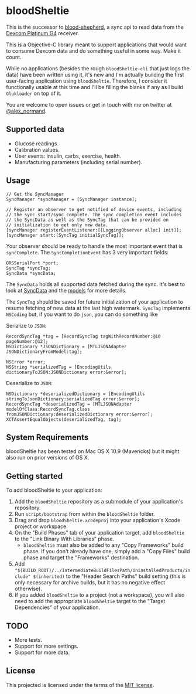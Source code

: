 bloodSheltie
============

This is the successor to [blood-shepherd](https://github.com/alexandre-normand/blood-shepher), a sync api to read data from the [Dexcom Platinum G4](http://dexcom.com/dexcom-g4-platinum) receiver.

This is a Objective-C library meant to support applications that would want to consume Dexcom data and do something useful in some way. Make it count. 

While no applications (besides the rough `bloodSheltie-cli` that just logs the data) have been written using it, it's new and I'm actually building the first user-facing application using `bloodSheltie`. Therefore, I consider it functionally usable at this time and I'll be filling the blanks if any as I build `Glukloader` on top of it. 

You are welcome to open issues or get in touch with me on twitter at [@alex_normand](https://twitter.com/alex_normand).

Supported data
--------------
* Glucose readings.
* Calibration values.
* User events: insulin, carbs, exercise, health.
* Manufacturing parameters (including serial number).

Usage 
-----
```
// Get the SyncManager
SyncManager *syncManager = [SyncManager instance];

// Register an observer to get notified of device events, including
// the sync start/sync complete. The sync completion event includes
// the SyncData as well as the SyncTag that can be provided on
// initialization to get only new data.
[syncManager registerEventListener:[[LoggingObserver alloc] init]];
[syncManager start:[SyncTag initialSyncTag]];
```

Your observer should be ready to handle the most important event that is `syncComplete`. The `SyncCompletionEvent` has 3 very important fields:
```
ORSSerialPort *port;
SyncTag *syncTag;
SyncData *syncData;
```
The `SyncData` holds all supported data fetched during the sync. It's best to look at [SyncData](bloodSheltie/SyncData.h) and the [models](bloodSheltie/model) for more details.

The `SyncTag` should be saved for future initialization of your application to resume fetching of new data at the last high watermark. `SyncTag` implements `NSCoding` but, if you want to do `json`, you can do something like 

Serialize to `JSON`:
```
RecordSyncTag *tag = [RecordSyncTag tagWithRecordNumber:@10 pageNumber:@12];
NSDictionary *JSONDictionary = [MTLJSONAdapter JSONDictionaryFromModel:tag];

NSError *error;
NSString *serializedTag = [EncodingUtils dictionaryToJSON:JSONDictionary error:&error];
``` 

Deserialize to `JSON`:
```
NSDictionary *deserializedDictionary = [EncodingUtils stringToJsonDictionary:serializedTag error:&error];
RecordSyncTag *deserializedTag = [MTLJSONAdapter modelOfClass:RecordSyncTag.class fromJSONDictionary:deserializedDictionary error:&error];
XCTAssertEqualObjects(deserializedTag, tag);
```
System Requirements
-------------------
bloodSheltie has been tested on Mac OS X 10.9 (Mavericks) but it might also run on prior versions of OS X. 

Getting started
---------------
To add bloodSheltie to your application:

1. Add the `bloodSheltie` repository as a submodule of your application's repository.
1. Run `script/bootstrap` from within the `bloodSheltie` folder.
1. Drag and drop `bloodSheltie.xcodeproj` into your application's Xcode project or workspace.
1. On the "Build Phases" tab of your application target, add `bloodSheltie` to the "Link Binary With Libraries" phase.
    * `bloodSheltie` must also be added to any "Copy Frameworks" build phase. If you don't already have one, simply add a "Copy Files" build phase and target the "Frameworks" destination.
1. Add `"$(BUILD_ROOT)/../IntermediateBuildFilesPath/UninstalledProducts/include" $(inherited)` to the "Header Search Paths" build setting (this is only necessary for archive builds, but it has no negative effect otherwise).
1. If you added `bloodSheltie` to a project (not a workspace), you will also need to add the appropriate `bloodSheltie` target to the "Target Dependencies" of your application.

TODO
----
* More tests.
* Support for more settings.
* Support for more data. 

License
-------
This projected is licensed under the terms of the [MIT license](LICENSE.md). 

